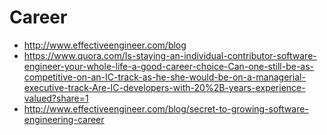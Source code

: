 # Career
* http://www.effectiveengineer.com/blog
* https://www.quora.com/Is-staying-an-individual-contributor-software-engineer-your-whole-life-a-good-career-choice-Can-one-still-be-as-competitive-on-an-IC-track-as-he-she-would-be-on-a-managerial-executive-track-Are-IC-developers-with-20%2B-years-experience-valued?share=1
* http://www.effectiveengineer.com/blog/secret-to-growing-software-engineering-career
